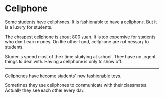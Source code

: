 # Cellphone



Some students have cellphones. It is fashionable to have a cellphone. But it is a luxury for students.

The cheapest cellphone is about 800 yuan. It is too expensive for students who don't earn money. On the other hand, cellphone are not nessary to students.

Students spend most of their time studying at school. They have no urgent things to deal with. Having a cellphone is only to show off.



---



Cellphones have become students' new fashionable toys.

Sometimes they use cellphones to communicate with their classmates. Actually they see each other every day.

